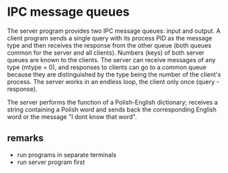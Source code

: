 # IPC message queues
The server program provides two IPC message queues: input and output. A client program sends a single query with its process PID as 
the message type and then receives the response from the other queue (both queues common for the server and all clients). Numbers (keys)
of both server queues are known to the clients. The server can receive messages of any type (mtype = 0), and responses to clients can go to a 
common queue because they are distinguished by the type being the number of the client's process. The server works in an endless loop, 
the client only once (query - response).

The server performs the function of a Polish-English dictionary; receives a string containing a Polish word and sends back the 
corresponding English word or the message "I dont know that word".

## remarks
* run programs in separate terminals
* run server program first
